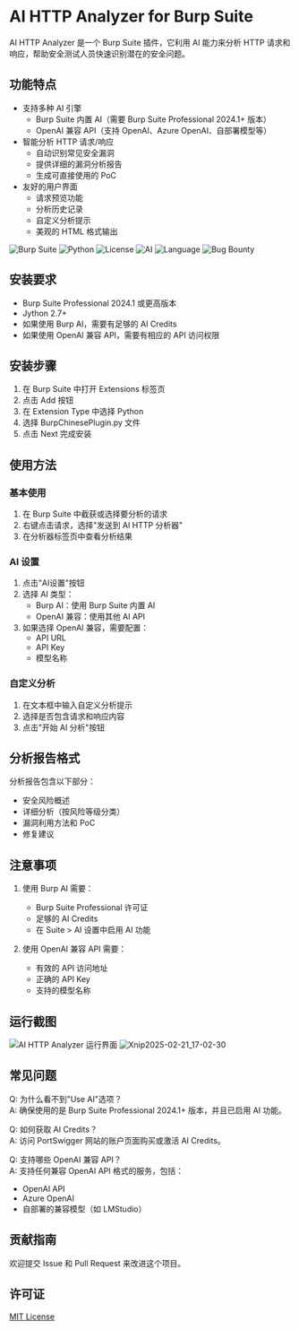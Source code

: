 # AI HTTP Analyzer for Burp Suite

AI HTTP Analyzer 是一个 Burp Suite 插件，它利用 AI 能力来分析 HTTP 请求和响应，帮助安全测试人员快速识别潜在的安全问题。

## 功能特点

- 支持多种 AI 引擎
  - Burp Suite 内置 AI（需要 Burp Suite Professional 2024.1+ 版本）
  - OpenAI 兼容 API（支持 OpenAI、Azure OpenAI、自部署模型等）
- 智能分析 HTTP 请求/响应
  - 自动识别常见安全漏洞
  - 提供详细的漏洞分析报告
  - 生成可直接使用的 PoC
- 友好的用户界面
  - 请求预览功能
  - 分析历史记录
  - 自定义分析提示
  - 美观的 HTML 格式输出

![Burp Suite](https://img.shields.io/badge/Burp%20Suite-Plugin-orange)
![Python](https://img.shields.io/badge/Python-2.7%2B-blue)
![License](https://img.shields.io/badge/License-MIT-green)
![AI](https://img.shields.io/badge/AI-Enabled-brightgreen)
![Language](https://img.shields.io/badge/Language-中文-red)
![Bug Bounty](https://img.shields.io/badge/Bug%20Bounty-Ready-success)

## 安装要求

- Burp Suite Professional 2024.1 或更高版本
- Jython 2.7+
- 如果使用 Burp AI，需要有足够的 AI Credits
- 如果使用 OpenAI 兼容 API，需要有相应的 API 访问权限

## 安装步骤

1. 在 Burp Suite 中打开 Extensions 标签页
2. 点击 Add 按钮
3. 在 Extension Type 中选择 Python
4. 选择 BurpChinesePlugin.py 文件
5. 点击 Next 完成安装

## 使用方法

### 基本使用
1. 在 Burp Suite 中截获或选择要分析的请求
2. 右键点击请求，选择"发送到 AI HTTP 分析器"
3. 在分析器标签页中查看分析结果

### AI 设置
1. 点击"AI设置"按钮
2. 选择 AI 类型：
   - Burp AI：使用 Burp Suite 内置 AI
   - OpenAI 兼容：使用其他 AI API
3. 如果选择 OpenAI 兼容，需要配置：
   - API URL
   - API Key
   - 模型名称

### 自定义分析
1. 在文本框中输入自定义分析提示
2. 选择是否包含请求和响应内容
3. 点击"开始 AI 分析"按钮

## 分析报告格式

分析报告包含以下部分：
- 安全风险概述
- 详细分析（按风险等级分类）
- 漏洞利用方法和 PoC
- 修复建议

## 注意事项

1. 使用 Burp AI 需要：
   - Burp Suite Professional 许可证
   - 足够的 AI Credits
   - 在 Suite > AI 设置中启用 AI 功能

2. 使用 OpenAI 兼容 API 需要：
   - 有效的 API 访问地址
   - 正确的 API Key
   - 支持的模型名称
## 运行截图

![AI HTTP Analyzer 运行界面](<img width="1568" alt="image" src="https://github.com/user-attachments/assets/51adb8f7-af3b-4e59-910d-2bb2b05ca076" />
)
![Xnip2025-02-21_17-02-30](https://github.com/user-attachments/assets/0f4b645e-1ee0-4fc2-8798-38c9f8c757cc)

## 常见问题

Q: 为什么看不到"Use AI"选项？  
A: 确保使用的是 Burp Suite Professional 2024.1+ 版本，并且已启用 AI 功能。

Q: 如何获取 AI Credits？  
A: 访问 PortSwigger 网站的账户页面购买或激活 AI Credits。

Q: 支持哪些 OpenAI 兼容 API？  
A: 支持任何兼容 OpenAI API 格式的服务，包括：
- OpenAI API
- Azure OpenAI
- 自部署的兼容模型（如 LMStudio）

## 贡献指南

欢迎提交 Issue 和 Pull Request 来改进这个项目。

## 许可证

[MIT License](LICENSE)
